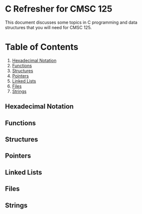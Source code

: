 # C Refresher for CMSC 125

This document discusses some topics in C programming and data structures that you will 
need for CMSC 125.

# Table of Contents

1. [Hexadecimal Notation](#hexadecimal-notation)
1. [Functions](#functions)
1. [Structures](#structures)
1. [Pointers](#pointers)
1. [Linked Lists](#linked-lists)
1. [Files](#files)
1. [Strings](#strings)

## Hexadecimal Notation

## Functions

## Structures

## Pointers

## Linked Lists

## Files

## Strings
